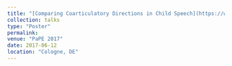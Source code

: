 ```yaml
---
title: "[Comparing Coarticulatory Directions in Child Speech](https://www.researchgate.net/publication/383219761_Comparing_Coarticulatory_Directions_in_Child_Speech)"
collection: talks
type: "Poster"
permalink: 
venue: "PaPE 2017"
date: 2017-06-12
location: "Cologne, DE"
---
```

